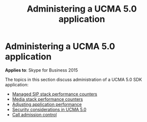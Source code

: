 ﻿---
title: Administering a UCMA 5.0 application
TOCTitle: Administering a UCMA 5.0 application
ms:assetid: 7f341709-38a6-424d-bae6-262c97c196e0
ms:mtpsurl: https://msdn.microsoft.com/en-us/library/Dn466103(v=office.16)
ms:contentKeyID: 65240031
ms.date: 07/27/2015
mtps_version: v=office.16
---

# Administering a UCMA 5.0 application

**Applies to**: Skype for Business 2015

The topics in this section discuss administration of a UCMA 5.0 SDK application:

- [Managed SIP stack performance counters](managed-sip-stack-performance-counters.md)
- [Media stack performance counters](media-stack-performance-counters.md)
- [Adjusting application performance](adjusting-application-performance.md)
- [Security considerations in UCMA 5.0](security-considerations-in-ucma-5-0.md)
- [Call admission control](call-admission-control.md)

